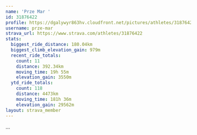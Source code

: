 ```yaml
---
name: 'Prze Mar '
id: 31876422
profile: https://dgalywyr863hv.cloudfront.net/pictures/athletes/31876422/22548952/4/large.jpg
username: prze-mar
strava_url: https://www.strava.com/athletes/31876422
stats:
  biggest_ride_distance: 180.04km
  biggest_climb_elevation_gain: 979m
  recent_ride_totals:
    count: 11
    distance: 392.34km
    moving_time: 19h 55m
    elevation_gain: 3550m
  ytd_ride_totals:
    count: 118
    distance: 4473km
    moving_time: 181h 36m
    elevation_gain: 29562m
layout: strava_member
--- 
```

...
